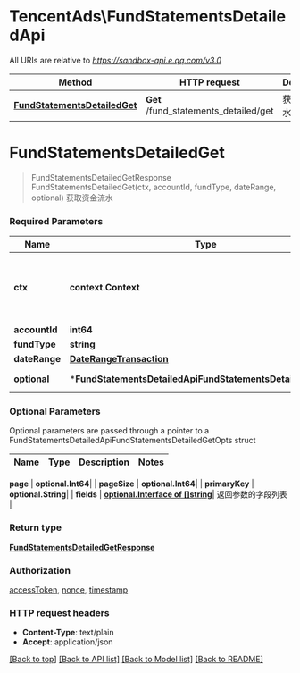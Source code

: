 # TencentAds\FundStatementsDetailedApi

All URIs are relative to *https://sandbox-api.e.qq.com/v3.0*

Method | HTTP request | Description
------------- | ------------- | -------------
[**FundStatementsDetailedGet**](FundStatementsDetailedApi.md#FundStatementsDetailedGet) | **Get** /fund_statements_detailed/get | 获取资金流水


# **FundStatementsDetailedGet**
> FundStatementsDetailedGetResponse FundStatementsDetailedGet(ctx, accountId, fundType, dateRange, optional)
获取资金流水

### Required Parameters

Name | Type | Description  | Notes
------------- | ------------- | ------------- | -------------
 **ctx** | **context.Context** | context for authentication, logging, cancellation, deadlines, tracing, etc.
  **accountId** | **int64**|  | 
  **fundType** | **string**|  | 
  **dateRange** | [**DateRangeTransaction**](DateRangeTransaction.md)|  | 
 **optional** | ***FundStatementsDetailedApiFundStatementsDetailedGetOpts** | optional parameters | nil if no parameters

### Optional Parameters
Optional parameters are passed through a pointer to a FundStatementsDetailedApiFundStatementsDetailedGetOpts struct

Name | Type | Description  | Notes
------------- | ------------- | ------------- | -------------



 **page** | **optional.Int64**|  | 
 **pageSize** | **optional.Int64**|  | 
 **primaryKey** | **optional.String**|  | 
 **fields** | [**optional.Interface of []string**](string.md)| 返回参数的字段列表 | 

### Return type

[**FundStatementsDetailedGetResponse**](FundStatementsDetailedGetResponse.md)

### Authorization

[accessToken](../README.md#accessToken), [nonce](../README.md#nonce), [timestamp](../README.md#timestamp)

### HTTP request headers

 - **Content-Type**: text/plain
 - **Accept**: application/json

[[Back to top]](#) [[Back to API list]](../README.md#documentation-for-api-endpoints) [[Back to Model list]](../README.md#documentation-for-models) [[Back to README]](../README.md)

